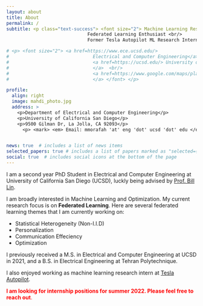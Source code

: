```yaml
---
layout: about
title: About
permalink: /
subtitle: <p class="text-success"> <font size="2"> Machine Learning Researcher <br/> 
                              Federated Learning Enthusiast <br/> 
                              Former Tesla Autopilot ML Research Intern </font> </p>

# <p> <font size="2"> <a href=https://www.ece.ucsd.edu/>
#                               Electrical and Computer Engineering</a> <br/>
#                               <a href=https://ucsd.edu/> University of California San Diego
#                               </a>  <br/>
#                               <a href=https://www.google.com/maps/place/UC+San+Diego+Jacobs+School+of+Engineering/@32.8815397,-117.2376722,17z/data=!3m1!4b1!4m5!3m4!1s0x80dc06c3689b4f99:0xdf55f97f07f34d4f!8m2!3d32.8815352!4d-117.2354835> 9500 Gilman Dr, La Jolla, CA 92093
#                               </a> </font> </p> 

profile:
  align: right
  image: mahdi_photo.jpg
  address: >
    <p>Department of Electrical and Computer Engineering</p>
    <p>University of California San Diego</p>
    <p>9500 Gilman Dr, La Jolla, CA 92093</p>
      <p> <mark> <em> Email: mmorafah 'at' eng 'dot' ucsd 'dot' edu </em> </mark> </p>


news: true  # includes a list of news items
selected_papers: true # includes a list of papers marked as "selected={true}"
social: true  # includes social icons at the bottom of the page
---
```


I am a second year PhD Student in Electrical and Computer Engineering at University of California San Diego (UCSD), luckly being advised by [Prof. Bill Lin](http://cwcserv.ucsd.edu/~billlin/).

I am broadly interested in Machine Learning and Optimization. My current research focus is on **Federated Learning**. Here are several federated learning themes that I am currently working on: 

- Statistical Heterogeneity (Non-I.I.D)
- Personalization
- Communication Effeciency 
- Optimization

I previously received a M.S. in Electrical and Computer Engineering at UCSD in 2021, and a B.S. in Electrical Engineering at Tehran Polytechnique.

I also enjoyed working as machine learning research intern at [Tesla Autopilot](https://www.tesla.com/autopilot).  

<span style="color: red;">**I am looking for internship positions for summer 2022. Please feel free to reach out**.</span>



